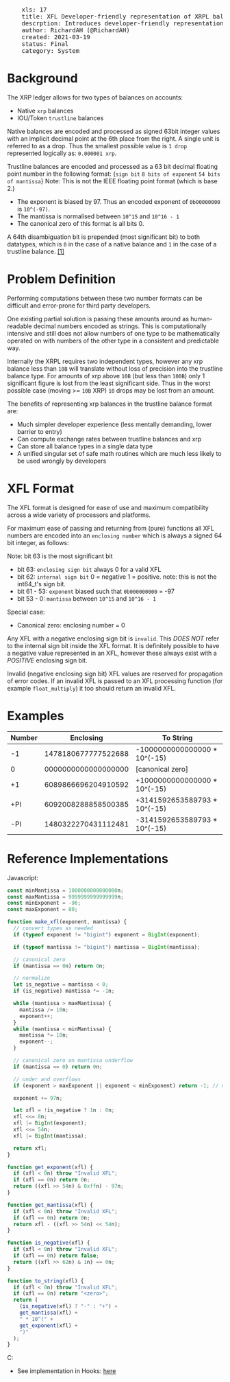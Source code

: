 <pre>
    xls: 17
    title: XFL Developer-friendly representation of XRPL balances
    descrption: Introduces developer-friendly representation of XRPL balances.
    author: RichardAH (@RichardAH)
    created: 2021-03-19
    status: Final
    category: System
</pre>

# Background

The XRP ledger allows for two types of balances on accounts:

- Native `xrp` balances
- IOU/Token `trustline` balances

Native balances are encoded and processed as signed 63bit integer values with an implicit decimal point at the 6th place from the right. A single unit is referred to as a drop. Thus the smallest possible value is `1 drop` represented logically as: `0.000001 xrp`.

Trustline balances are encoded and processed as a 63 bit decimal floating point number in the following format:
{`sign bit` `8 bits of exponent` `54 bits of mantissa`}
Note: This is not the IEEE floating point format (which is base 2.)

- The exponent is biased by 97. Thus an encoded exponent of `0b00000000` is `10^(-97)`.
- The mantissa is normalised between `10^15` and `10^16 - 1`
- The canonical zero of this format is all bits 0.

A 64th disambiguation bit is prepended (most significant bit) to both datatypes, which is `0` in the case of a native balance and `1` in the case of a trustline balance. [[1]](https://xrpl.org/serialization.html#amount-fields)

# Problem Definition

Performing computations between these two number formats can be difficult and error-prone for third party developers.

One existing partial solution is passing these amounts around as human-readable decimal numbers encoded as strings. This is computationally intensive and still does not allow numbers of one type to be mathematically operated on with numbers of the other type in a consistent and predictable way.

Internally the XRPL requires two independent types, however any xrp balance less than `10B` will translate without loss of precision into the trustline balance type. For amounts of xrp above `10B` (but less than `100B`) only 1 significant figure is lost from the least significant side. Thus in the worst possible case (moving >= `10B` XRP) `10` drops may be lost from an amount.

The benefits of representing xrp balances in the trustline balance format are:

- Much simpler developer experience (less mentally demanding, lower barrier to entry)
- Can compute exchange rates between trustline balances and xrp
- Can store all balance types in a single data type
- A unified singular set of safe math routines which are much less likely to be used wrongly by developers

# XFL Format

The XFL format is designed for ease of use and maximum compatibility across a wide variety of processors and platforms.

For maximum ease of passing and returning from (pure) functions all XFL numbers are encoded into an `enclosing number` which is always a signed 64 bit integer, as follows:

Note: bit 63 is the most significant bit

- bit 63: `enclosing sign bit` always 0 for a valid XFL
- bit 62: `internal sign bit` 0 = negative 1 = positive. note: this is not the int64_t's sign bit.
- bit 61 - 53: `exponent` biased such that `0b000000000` = -97
- bit 53 - 0: `mantissa` between `10^15` and `10^16 - 1`

Special case:

- Canonical zero: enclosing number = 0

Any XFL with a negative enclosing sign bit is `invalid`. This _DOES NOT_ refer to the internal sign bit inside the XFL format. It is definitely possible to have a negative value represented in an XFL, however these always exist with a _POSITIVE_ enclosing sign bit.

Invalid (negative enclosing sign bit) XFL values are reserved for propagation of error codes. If an invalid XFL is passed to an XFL processing function (for example `float_multiply`) it too should return an invalid XFL.

# Examples

| Number | Enclosing           | To String                     |
| ------ | ------------------- | ----------------------------- |
| -1     | 1478180677777522688 | -1000000000000000 \* 10^(-15) |
| 0      | 0000000000000000000 | [canonical zero]              |
| +1     | 6089866696204910592 | +1000000000000000 \* 10^(-15) |
| +PI    | 6092008288858500385 | +3141592653589793 \* 10^(-15) |
| -PI    | 1480322270431112481 | -3141592653589793 \* 10^(-15) |

# Reference Implementations

Javascript:

```js
const minMantissa = 1000000000000000n;
const maxMantissa = 9999999999999999n;
const minExponent = -96;
const maxExponent = 80;

function make_xfl(exponent, mantissa) {
  // convert types as needed
  if (typeof exponent != "bigint") exponent = BigInt(exponent);

  if (typeof mantissa != "bigint") mantissa = BigInt(mantissa);

  // canonical zero
  if (mantissa == 0n) return 0n;

  // normalize
  let is_negative = mantissa < 0;
  if (is_negative) mantissa *= -1n;

  while (mantissa > maxMantissa) {
    mantissa /= 10n;
    exponent++;
  }
  while (mantissa < minMantissa) {
    mantissa *= 10n;
    exponent--;
  }

  // canonical zero on mantissa underflow
  if (mantissa == 0) return 0n;

  // under and overflows
  if (exponent > maxExponent || exponent < minExponent) return -1; // note this is an "invalid" XFL used to propagate errors

  exponent += 97n;

  let xfl = !is_negative ? 1n : 0n;
  xfl <<= 8n;
  xfl |= BigInt(exponent);
  xfl <<= 54n;
  xfl |= BigInt(mantissa);

  return xfl;
}

function get_exponent(xfl) {
  if (xfl < 0n) throw "Invalid XFL";
  if (xfl == 0n) return 0n;
  return ((xfl >> 54n) & 0xffn) - 97n;
}

function get_mantissa(xfl) {
  if (xfl < 0n) throw "Invalid XFL";
  if (xfl == 0n) return 0n;
  return xfl - ((xfl >> 54n) << 54n);
}

function is_negative(xfl) {
  if (xfl < 0n) throw "Invalid XFL";
  if (xfl == 0n) return false;
  return ((xfl >> 62n) & 1n) == 0n;
}

function to_string(xfl) {
  if (xfl < 0n) throw "Invalid XFL";
  if (xfl == 0n) return "<zero>";
  return (
    (is_negative(xfl) ? "-" : "+") +
    get_mantissa(xfl) +
    " * 10^(" +
    get_exponent(xfl) +
    ")"
  );
}
```

C:

- See implementation in Hooks: [here](https://github.com/RichardAH/rippled-hooks/blob/6b132d6d1382e3ee61e6759cecad36f08b9e665f/src/ripple/app/tx/impl/applyHook.cpp#L86)

